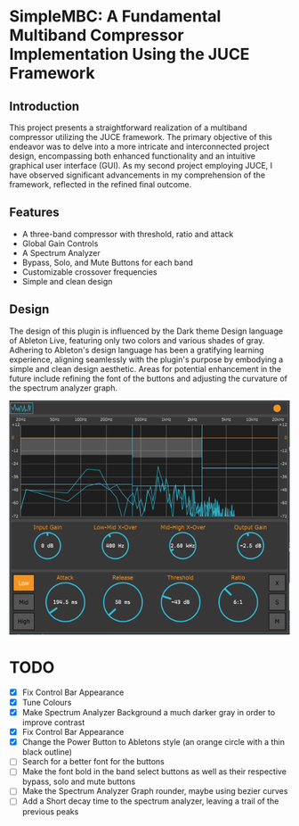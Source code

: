 # SimpleMBC: A Fundamental Multiband Compressor Implementation Using the JUCE Framework

## Introduction

This project presents a straightforward realization of a multiband compressor utilizing the JUCE framework. The primary objective of this endeavor was to delve into a more intricate and interconnected project design, encompassing both enhanced functionality and an intuitive graphical user interface (GUI). As my second project employing JUCE, I have observed significant advancements in my comprehension of the framework, reflected in the refined final outcome.

## Features

- A three-band compressor with threshold, ratio and attack
- Global Gain Controls
- A Spectrum Analyzer
- Bypass, Solo, and Mute Buttons for each band
- Customizable crossover frequencies
- Simple and clean design

## Design

The design of this plugin is influenced by the Dark theme Design language of Ableton Live, featuring only two colors and various shades of gray. Adhering to Ableton's design language has been a gratifying learning experience, aligning seamlessly with the plugin's purpose by embodying a simple and clean design aesthetic. Areas for potential enhancement in the future include refining the font of the buttons and adjusting the curvature of the spectrum analyzer graph.

![First Version Prototype](https://github.com/lucasverdelho/SimpleMBC/blob/main/Img/Version4.png)

# TODO

- [x] Fix Control Bar Appearance
- [x] Tune Colours
- [x] Make Spectrum Analyzer Background a much darker gray in order to improve contrast
- [x] Fix Control Bar Appearance
- [x] Change the Power Button to Abletons style (an orange circle with a thin black outline)
- [ ] Search for a better font for the buttons
- [ ] Make the font bold in the band select buttons as well as their respective bypass, solo and mute buttons
- [ ] Make the Spectrum Analyzer Graph rounder, maybe using bezier curves
- [ ] Add a Short decay time to the spectrum analyzer, leaving a trail of the previous peaks
